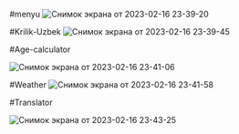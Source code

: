 #menyu
![Снимок экрана от 2023-02-16 23-39-20](https://user-images.githubusercontent.com/123373407/219458912-29372452-b6bb-4076-9bc7-75e4eb2b023b.png)


#Krilik-Uzbek
![Снимок экрана от 2023-02-16 23-39-45](https://user-images.githubusercontent.com/123373407/219459057-52b5ffaa-8200-443a-b631-600b3e67ea0c.png)




#Age-calculator

![Снимок экрана от 2023-02-16 23-41-06](https://user-images.githubusercontent.com/123373407/219459212-29444c93-2405-4469-99e1-0f9ac242661c.png)





#Weather
![Снимок экрана от 2023-02-16 23-41-58](https://user-images.githubusercontent.com/123373407/219459406-d26c25e5-6e0d-48b1-80b8-b41f1eb59570.png)




#Translator


![Снимок экрана от 2023-02-16 23-43-25](https://user-images.githubusercontent.com/123373407/219459568-ba5c1a63-cb93-4021-9cd5-58dc152dfeea.png)



